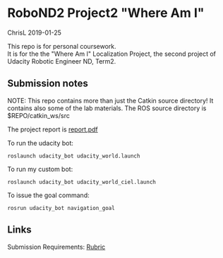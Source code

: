 # RoboND2 Project2 "Where Am I" 
ChrisL 2019-01-25

This repo is for personal coursework.<br/>
It is for the the "Where Am I" Localization Project, the second project of Udacity Robotic Engineer ND, Term2.

## Submission notes
NOTE: This repo contains more than just the Catkin source directory!
It contains also some of the lab materials.
The ROS source directory is <br>
$REPO/catkin_ws/src

The project report is [report.pdf](./report/report.pdf)<br/>

To run the udacity bot:
```commandline
roslaunch udacity_bot udacity_world.launch

```
To run my custom bot:
```commandline
roslaunch udacity_bot udacity_world_ciel.launch
```

To issue the goal command:
```commandline
rosrun udacity_bot navigation_goal
```

## Links
Submission Requirements: [Rubric](https://review.udacity.com/#!/rubrics/1365/view) 